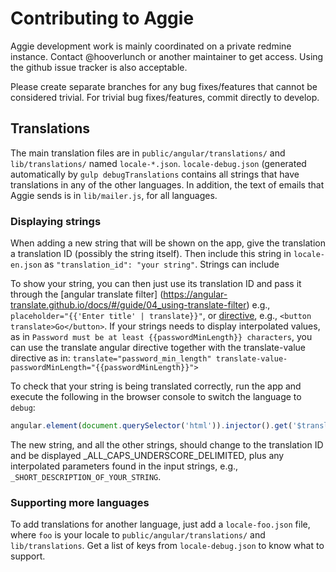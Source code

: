 # Contributing to Aggie

Aggie development work is mainly coordinated on a private redmine instance. Contact
@hooverlunch or another maintainer to get access. Using the github issue tracker is
also acceptable.

Please create separate branches for any bug fixes/features that cannot be
considered trivial. For trivial bug fixes/features, commit directly to develop.

## Translations

The main translation files are in `public/angular/translations/` and
`lib/translations/` named `locale-*.json`. `locale-debug.json` (generated
automatically by `gulp debugTranslations` contains all strings that have
translations in any of the other languages. In addition, the text of emails that
Aggie sends is in `lib/mailer.js`, for all languages.

### Displaying strings

When adding a new string that will be shown on the app, give the translation a
translation ID (possibly the string itself). Then include this string in
`locale-en.json` as `"translation_id": "your string"`. Strings can include 

To show your string, you can then just use its translation ID and pass it
through the [angular translate filter]
(https://angular-translate.github.io/docs/#/guide/04_using-translate-filter) 
e.g.,  `placeholder="{{'Enter title' | translate}}"`, or 
[directive](https://angular-translate.github.io/docs/#/guide/05_using-translate-directive), 
e.g., `<button translate>Go</button>`. If your strings needs to display 
interpolated values, as in `Password must be at least {{passwordMinLength}} characters`,
you can use the translate angular directive together with the translate-value directive as in:
``translate="password_min_length" translate-value-passwordMinLength="{{passwordMinLength}}">``

To check that your string is being translated correctly, run the app and execute
the following in the browser console to switch the language to `debug`:

```js
angular.element(document.querySelector('html')).injector().get('$translate').use('debug').then((x) => { console.log(x)})
```

The new string, and all the other strings, should change to the translation ID
and be displayed _ALL_CAPS_UNDERSCORE_DELIMITED, plus any interpolated
parameters found in the input strings, e.g., `_SHORT_DESCRIPTION_OF_YOUR_STRING`.


### Supporting more languages

To add translations for another language, just add a `locale-foo.json` file,
where `foo` is your locale to `public/angular/translations/` and
`lib/translations`. Get a list of keys from `locale-debug.json` to know what to
support.
